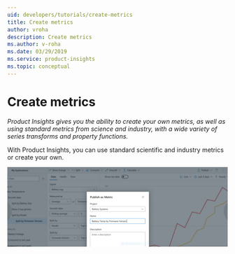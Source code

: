 ```yaml
---
uid: developers/tutorials/create-metrics
title: Create metrics
author: vroha
description: Create metrics
ms.author: v-roha
ms.date: 03/29/2019
ms.service: product-insights
ms.topic: conceptual
---
```

# Create metrics

_Product Insights gives you the ability to create your own metrics, as well as using standard metrics from science and industry, with a wide variety of series transforms and property functions._

With Product Insights, you can use standard scientific and industry metrics or create your own.

![Creating metrics](../quick-starts/create-metrics.png)

